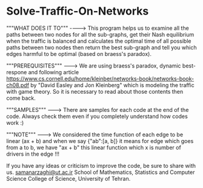 # Solve-Traffic-On-Networks

"""WHAT DOES IT TO""" ----> This program helps us to examine all the paths between two nodes for all the sub-graphs, get their Nash equilibrium when the traffic is balanced and calculates the optimal time of all possible paths between two nodes then return the best sub-graph and tell you which edges harmful to be optimal (based on braess's paradox).

"""PREREQUISITES""" ---> We are using braess's paradox, dynamic best-respone and following article https://www.cs.cornell.edu/home/kleinber/networks-book/networks-book-ch08.pdf by "David Easley and Jon Kleinberg" which is modeling the traffic with game theory. So it is necessary to read about those contents then come back.

"""SAMPLES""" ---> There are samples for each code at the end of the code. Always check them even if you completely understand how codes work :)

"""NOTE""" ---> We considered the time function of each edge to be linear (ax + b) and when  we say {"ab":[a, b]} it means for edge which goes from a to b, we have "ax + b" this linear function which x is number of drivers in the edge !!!

If you have any ideas or criticism to improve the code, be sure to share with us.
samanarzaghi@ut.ac.ir
School of Mathematics, Statistics and Computer Science College of Science, University of Tehran.
